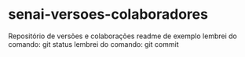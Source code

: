 # senai-versoes-colaboradores
Repositório de versões e colaborações
readme de exemplo
lembrei do comando: git status
lembrei do comando: git commit

